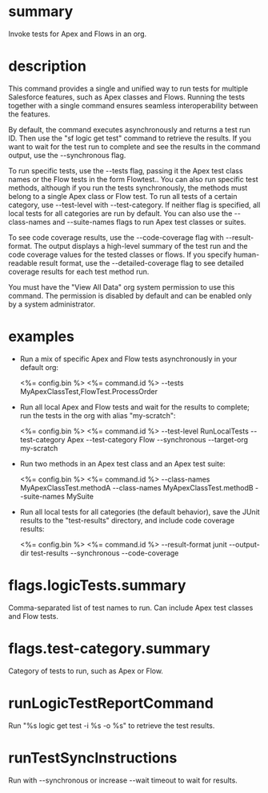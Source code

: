 # summary

Invoke tests for Apex and Flows in an org.

# description

This command provides a single and unified way to run tests for multiple Salesforce features, such as Apex classes and Flows. Running the tests together with a single command ensures seamless interoperability between the features.

By default, the command executes asynchronously and returns a test run ID. Then use the "sf logic get test" command to retrieve the results. If you want to wait for the test run to complete and see the results in the command output, use the --synchronous flag.

To run specific tests, use the --tests flag, passing it the Apex test class names or the Flow tests in the form Flowtest.<name>. You can also run specific test methods, although if you run the tests synchronously, the methods must belong to a single Apex class or Flow test. To run all tests of a certain category, use --test-level with --test-category. If neither flag is specified, all local tests for all categories are run by default. You can also use the --class-names and --suite-names flags to run Apex test classes or suites.

To see code coverage results, use the --code-coverage flag with --result-format. The output displays a high-level summary of the test run and the code coverage values for the tested classes or flows. If you specify human-readable result format, use the --detailed-coverage flag to see detailed coverage results for each test method run.

You must have the "View All Data" org system permission to use this command. The permission is disabled by default and can be enabled only by a system administrator.

# examples

- Run a mix of specific Apex and Flow tests asynchronously in your default org:

  <%= config.bin %> <%= command.id %> --tests MyApexClassTest,FlowTest.ProcessOrder

- Run all local Apex and Flow tests and wait for the results to complete; run the tests in the org with alias "my-scratch":

  <%= config.bin %> <%= command.id %> --test-level RunLocalTests --test-category Apex --test-category Flow --synchronous --target-org my-scratch

- Run two methods in an Apex test class and an Apex test suite:

  <%= config.bin %> <%= command.id %> --class-names MyApexClassTest.methodA --class-names MyApexClassTest.methodB --suite-names MySuite

- Run all local tests for all categories (the default behavior), save the JUnit results to the "test-results" directory, and include code coverage results:

  <%= config.bin %> <%= command.id %> --result-format junit --output-dir test-results --synchronous --code-coverage

# flags.logicTests.summary

Comma-separated list of test names to run. Can include Apex test classes and Flow tests.

# flags.test-category.summary

Category of tests to run, such as Apex or Flow.

# runLogicTestReportCommand

Run "%s logic get test -i %s -o %s" to retrieve the test results.

# runTestSyncInstructions

Run with --synchronous or increase --wait timeout to wait for results.
